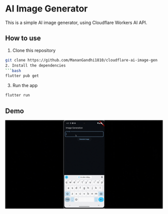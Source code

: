 # AI Image Generator

This is a simple AI image generator, using Cloudflare Workers AI API.

## How to use

1. Clone this repository

````bash
git clone https://github.com/MananGandhi1810/cloudflare-ai-image-gen
2. Install the dependencies
```bash
flutter pub get
````

3. Run the app

```bash
flutter run
```

## Demo

![demo](./Demo.gif)
